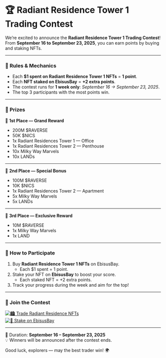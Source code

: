 # 🏆 Radiant Residence Tower 1 Trading Contest

We’re excited to announce the **Radiant Residence Tower 1 Trading Contest**!\
From **September 16 to September 23, 2025**, you can earn points by buying and staking NFTs.

***

### 📜 Rules & Mechanics

* Each **$1 spent on Radiant Residence Tower 1 NFTs** = **1 point**.
* Each **NFT staked on EbisusBay** = **+2 extra points**.
* The contest runs for **1 week only**: _September 16 → September 23, 2025_.
* The top 3 participants with the most points win.

***

### 🎁 Prizes

🥇 **1st Place — Grand Reward**

* 200M $RAVERSE
* 50K $NICS
* 1x Radiant Residences Tower 1 — Office
* 1x Radiant Residences Tower 2 — Penthouse
* 10x Milky Way Marvels
* 10x LANDs

***

🥈 **2nd Place — Special Bonus**

* 100M $RAVERSE
* 10K $NICS
* 1x Radiant Residences Tower 2 — Apartment
* 5x Milky Way Marvels
* 5x LANDs

***

🥉 **3rd Place — Exclusive Reward**

* 10M $RAVERSE
* 1x Milky Way Marvels
* 1x LAND

***

### 📌 How to Participate

1. Buy **Radiant Residence Tower 1 NFTs** on EbisusBay.
   * Each $1 spent = 1 point.
2. Stake your NFT on **EbisusBay** to boost your score.
   * Each staked NFT = +2 extra points.
3. Track your progress during the week and aim for the top!

***

### 🚀 Join the Contest

[![🏙️ Trade Radiant Residence NFTs](https://img.shields.io/badge/Trade-Radiant%20Residence%20Tower%201-2E8B57?style=for-the-badge)](https://app.ebisusbay.com/marketplace)\
[![🏦 Stake on EbisusBay](https://img.shields.io/badge/Stake-on%20EbisusBay-4682B4?style=for-the-badge)](../the-rainbowland-metaverse-information/radiant-residences-tower-ii.md)

***

📅 Duration: **September 16 – September 23, 2025**\
💡 Winners will be announced after the contest ends.

Good luck, explorers — may the best trader win! 🌍
